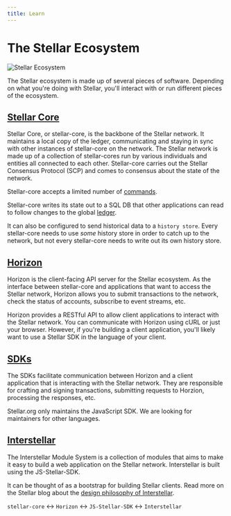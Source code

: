 ```yaml
---
title: Learn
---
```

# The Stellar Ecosystem

![Stellar Ecosystem](https://www.stellar.org/wp-content/uploads/2015/08/ecosystem-overview-2.png)

The Stellar ecosystem is made up of several pieces of software. Depending on what you're doing with Stellar, you'll interact with or run different pieces of the ecosystem. 

## [Stellar Core](https://github.com/stellar/stellar-core)
Stellar Core, or stellar-core, is the backbone of the Stellar network. It maintains a local copy of the ledger, communicating and staying in sync with other instances of stellar-core on the network. The Stellar network is made up of a collection of stellar-cores run by various individuals and entities all connected to each other. Stellar-core carries out the Stellar Consensus Protocol (SCP) and comes to consensus about the state of the network.

Stellar-core accepts a limited number of [commands](https://github.com/stellar/stellar-core/blob/master/docs/commands.md).

Stellar-core writes its state out to a SQL DB that other applications can read to follow changes to the global [ledger](./ledger.md).

It can also be configured to send historical data to a `history store`. Every stellar-core needs to use *some* history store in order to catch up to the network, but not every stellar-core needs to write out its own history store.

## [Horizon](https://github.com/stellar/horizon)
Horizon is the client-facing API server for the Stellar ecosystem. As the interface between stellar-core and applications that want to access the Stellar network, Horizon allows you to submit transactions to the network, check the status of accounts, subscribe to event streams, etc.

Horizon provides a RESTful API to allow client applications to interact with the Stellar network. You can communicate with Horizon using cURL or just your browser. However, if you're building a client application, you'll likely want to use a Stellar SDK in the language of your client.

## [SDKs](https://github.com/stellar/js-stellar-sdk)
The SDKs facilitate communication between Horizon and a client application that is interacting with the Stellar network. They are responsible for crafting and signing transactions, submitting requests to Horzion, processing the responses, etc.

Stellar.org only maintains the JavaScript SDK. We are looking for maintainers for other languages.

## [Interstellar](https://github.com/stellar/interstellar)
The Interstellar Module System is a collection of modules that aims to make it easy to build a web application on the Stellar network. Interstellar is built using the JS-Stellar-SDK.

It can be thought of as a bootstrap for building Stellar clients. Read more on the Stellar blog about the [design philosophy of Interstellar](https://www.stellar.org/blog/developer-preview-interstellar-module-system/).


`stellar-core` <-> `Horizon`  <-> `JS-Stellar-SDK` <-> `Interstellar`

